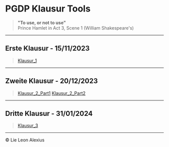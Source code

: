 # PGDP Klausur Tools
> **"To use, or not to use"** <br>
> Prince Hamlet in Act 3, Scene 1 (William Shakespeare's)
-----------------------------
## Erste Klausur - 15/11/2023
> [Klausur_1](src%2FKlausur_1)

------------------------------
## Zweite Klausur - 20/12/2023
> [Klausur_2_Part1](src%2FKlausur_2_Part1)
> [Klausur_2_Part2](src%2FKlausur_2_Part2)

------------------------------
## Dritte Klausur - 31/01/2024
> [Klausur_3](src%2FKlausur_3)

------------------------------
© Lie Leon Alexius